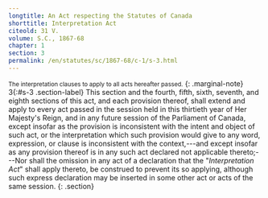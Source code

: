 ```yaml
---
longtitle: An Act respecting the Statutes of Canada
shorttitle: Interpretation Act
citeold: 31 V.
volume: S.C., 1867-68
chapter: 1
section: 3
permalink: /en/statutes/sc/1867-68/c-1/s-3.html
---
```

<small>The interpretation clauses to apply to all acts hereafter passed.</small>
{: .marginal-note}
<span>3</span>{:#s-3 .section-label} This section and the fourth, fifth, sixth, seventh, and eighth sections of this act, and each provision thereof, shall extend and apply to every act passed in the session held in this thirtieth year of Her Majesty's Reign, and in any future session of the Parliament of Canada, except insofar as the provision is inconsistent with the intent and object of such act, or the interpretation which such provision would give to any word, expression, or clause is inconsistent with the context,---and except insofar as any provision thereof is in any such act declared not applicable thereto;---Nor shall the omission in any act of a declaration that the "<cite>Interpretation Act</cite>" shall apply thereto, be construed to prevent its so applying, although such express declaration may be inserted in some other act or acts of the same session.
{: .section}